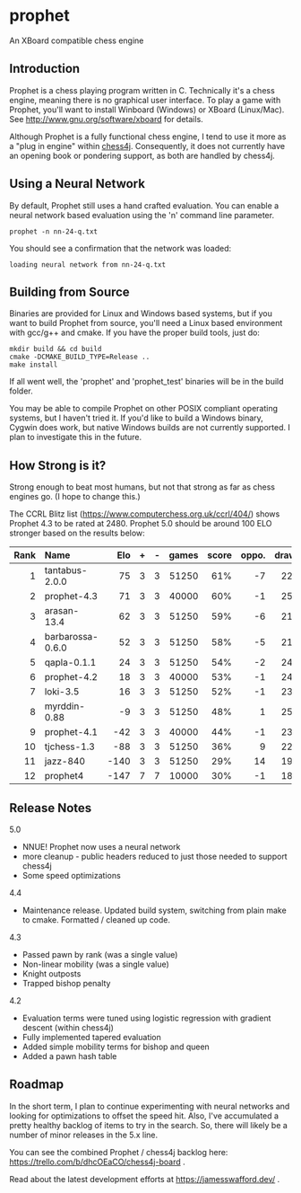 # prophet

An XBoard compatible chess engine 

## Introduction 

Prophet is a chess playing program written in C.  Technically it's a chess engine, meaning there is no graphical user interface.  To play a game with Prophet, you'll want to install Winboard (Windows) or XBoard (Linux/Mac).  See http://www.gnu.org/software/xboard for details.

Although Prophet is a fully functional chess engine, I tend to use it more as a "plug in engine" within [chess4j](https://github.com/jswaff/chess4j).  Consequently, it does not currently have an opening book or pondering support, as both are handled by chess4j.

## Using a Neural Network

By default, Prophet still uses a hand crafted evaluation.  You can enable a neural network based evaluation using the 'n' command line parameter.

```
prophet -n nn-24-q.txt 
```

You should see a confirmation that the network was loaded:

```
loading neural network from nn-24-q.txt
```


## Building from Source

Binaries are provided for Linux and Windows based systems, but if you want to build Prophet from source, you'll need a Linux based environment with gcc/g++ and cmake.  If you have the proper build tools, just do:

```
mkdir build && cd build
cmake -DCMAKE_BUILD_TYPE=Release ..
make install
```

If all went well, the 'prophet' and 'prophet_test' binaries will be in the build folder.

You may be able to compile Prophet on other POSIX compliant operating systems, but I haven't tried it.  If you'd like to build a Windows binary, Cygwin does work, but native Windows builds are not currently supported.  I plan to investigate this in the future.

## How Strong is it?

Strong enough to beat most humans, but not that strong as far as chess engines go. (I hope to change this.)

The CCRL Blitz list (https://www.computerchess.org.uk/ccrl/404/) shows Prophet 4.3 to be rated at 2480.  Prophet 5.0 should be around 100 ELO stronger based on the results below:

|Rank |Name               |Elo    |+    |- |games |score |oppo. |draws  |
|----:|:------------------|------:|----:|-:|-----:|-----:|-----:|-----: |
|   1 | tantabus-2.0.0    |   75  |  3  |3 | 51250|  61% |   -7 |   22% |
|   2 | prophet-4.3       |   71  |  3  |3 | 40000|  60% |   -1 |   25% |
|   3 | arasan-13.4       |   62  |  3  |3 | 51250|  59% |   -6 |   21% |
|   4 | barbarossa-0.6.0  |   52  |  3  |3 | 51250|  58% |   -5 |   21% |
|   5 | qapla-0.1.1       |   24  |  3  |3 | 51250|  54% |   -2 |   24% |
|   6 | prophet-4.2       |   18  |  3  |3 | 40000|  53% |   -1 |   24% |
|   7 | loki-3.5          |   16  |  3  |3 | 51250|  52% |   -1 |   23% |
|   8 | myrddin-0.88      |   -9  |  3  |3 | 51250|  48% |    1 |   25% |
|   9 | prophet-4.1       |  -42  |  3  |3 | 40000|  44% |   -1 |   23% |
|  10 | tjchess-1.3       |  -88  |  3  |3 | 51250|  36% |    9 |   22% |
|  11 | jazz-840          | -140  |  3  |3 | 51250|  29% |   14 |   19% |
|  12 | prophet4          | -147  |  7  |7 | 10000|  30% |   -1 |   18% |

## Release Notes

5.0

* NNUE!  Prophet now uses a neural network
* more cleanup - public headers reduced to just those needed to support chess4j
* Some speed optimizations

4.4

* Maintenance release.  Updated build system, switching from plain make to cmake.  Formatted / cleaned up code.

4.3

* Passed pawn by rank (was a single value)
* Non-linear mobility (was a single value)
* Knight outposts
* Trapped bishop penalty

4.2

* Evaluation terms were tuned using logistic regression with gradient descent (within chess4j)
* Fully implemented tapered evaluation
* Added simple mobility terms for bishop and queen
* Added a pawn hash table

## Roadmap

In the short term, I plan to continue experimenting with neural networks and looking for optimizations to offset the speed hit.  Also, I've accumulated a pretty healthy backlog of items to try in the search.  So, there will likely be a number of minor releases in the 5.x line.


You can see the combined Prophet / chess4j backlog here: https://trello.com/b/dhcOEaCO/chess4j-board .

Read about the latest development efforts at https://jamesswafford.dev/ .
